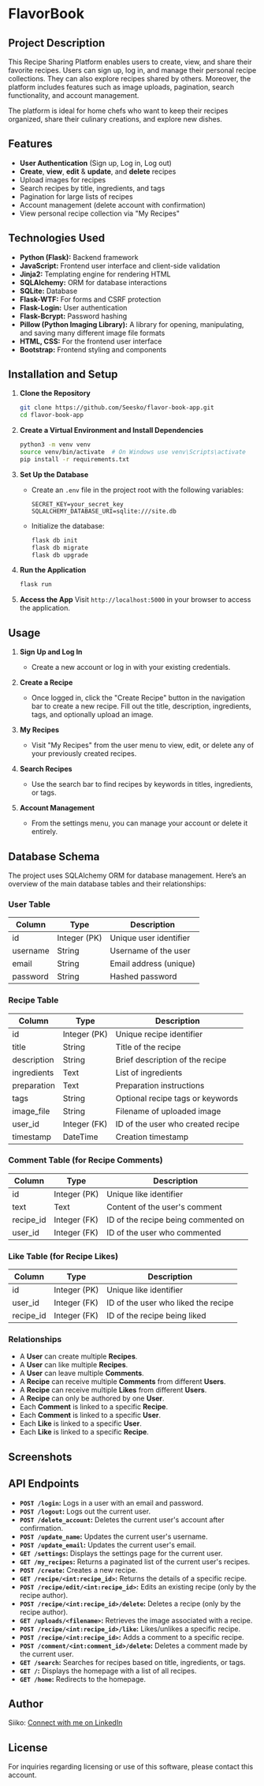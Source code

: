 # FlavorBook

## Project Description
This Recipe Sharing Platform enables users to create, view, and share their favorite recipes. Users can sign up, log in, and manage their personal recipe collections. They can also explore recipes shared by others. Moreover, the platform includes features such as image uploads, pagination, search functionality, and account management.

The platform is ideal for home chefs who want to keep their recipes organized, share their culinary creations, and explore new dishes.

## Features
- **User Authentication** (Sign up, Log in, Log out)
- **Create**, **view**, **edit** & **update**, and **delete** recipes
- Upload images for recipes
- Search recipes by title, ingredients, and tags
- Pagination for large lists of recipes
- Account management (delete account with confirmation)
- View personal recipe collection via "My Recipes"

## Technologies Used
- **Python (Flask):** Backend framework
- **JavaScript:** Frontend user interface and client-side validation
- **Jinja2:** Templating engine for rendering HTML
- **SQLAlchemy:** ORM for database interactions
- **SQLite:** Database
- **Flask-WTF:** For forms and CSRF protection
- **Flask-Login:** User authentication
- **Flask-Bcrypt:** Password hashing
- **Pillow (Python Imaging Library):** A library for opening, manipulating, and saving many different image file formats
- **HTML, CSS:** For the frontend user interface
- **Bootstrap:** Frontend styling and components

## Installation and Setup
1. **Clone the Repository**
    ```bash
    git clone https://github.com/Seesko/flavor-book-app.git
    cd flavor-book-app
    ```

2. **Create a Virtual Environment and Install Dependencies**
    ```bash
    python3 -m venv venv
    source venv/bin/activate  # On Windows use venv\Scripts\activate
    pip install -r requirements.txt
    ```

3. **Set Up the Database**
    - Create an `.env` file in the project root with the following variables:
      ```
      SECRET_KEY=your_secret_key
      SQLALCHEMY_DATABASE_URI=sqlite:///site.db
      ```
    - Initialize the database:
      ```bash
      flask db init
      flask db migrate
      flask db upgrade
      ```

4. **Run the Application**
    ```bash
    flask run
    ```

5. **Access the App**
    Visit `http://localhost:5000` in your browser to access the application.

## Usage
1. **Sign Up and Log In**
   - Create a new account or log in with your existing credentials.

2. **Create a Recipe**
   - Once logged in, click the "Create Recipe" button in the navigation bar to create a new recipe. Fill out the title, description, ingredients, tags, and optionally upload an image.

3. **My Recipes**
   - Visit "My Recipes" from the user menu to view, edit, or delete any of your previously created recipes.

4. **Search Recipes**
   - Use the search bar to find recipes by keywords in titles, ingredients, or tags.

5. **Account Management**
   - From the settings menu, you can manage your account or delete it entirely.

## Database Schema

The project uses SQLAlchemy ORM for database management. Here’s an overview of the main database tables and their relationships:

### User Table
| Column    | Type           | Description                |
|-----------|----------------|----------------------------|
| id        | Integer (PK)   | Unique user identifier     |
| username  | String         | Username of the user       |
| email     | String         | Email address (unique)     |
| password  | String         | Hashed password            |

### Recipe Table
| Column      | Type           | Description                        |
|-------------|----------------|------------------------------------|
| id          | Integer (PK)   | Unique recipe identifier           |
| title       | String         | Title of the recipe                |
| description | String         | Brief description of the recipe    |
| ingredients | Text           | List of ingredients                |
| preparation | Text           | Preparation instructions           |
| tags        | String         | Optional recipe tags or keywords   |
| image_file  | String         | Filename of uploaded image         |
| user_id     | Integer (FK)   | ID of the user who created recipe  |
| timestamp   | DateTime       | Creation timestamp                 |

### Comment Table (for Recipe Comments)
| Column    | Type           | Description                        |
|-----------|----------------|------------------------------------|
| id        | Integer (PK)   | Unique like identifier             |
| text      | Text           | Content of the user's comment      |
| recipe_id | Integer (FK)   | ID of the recipe being commented on|
| user_id   | Integer (FK)   | ID of the user who commented       |

### Like Table (for Recipe Likes)
| Column    | Type           | Description                        |
|-----------|----------------|------------------------------------|
| id        | Integer (PK)   | Unique like identifier             |
| user_id   | Integer (FK)   | ID of the user who liked the recipe|
| recipe_id | Integer (FK)   | ID of the recipe being liked       |

### Relationships
- A **User** can create multiple **Recipes**.
- A **User** can like multiple **Recipes**.
- A **User** can leave multiple **Comments**.
- A **Recipe** can receive multiple **Comments** from different **Users**.
- A **Recipe** can receive multiple **Likes** from different **Users**.
- A **Recipe** can only be authored by one **User**.
- Each **Comment** is linked to a specific **Recipe**.
- Each **Comment** is linked to a specific **User**.
- Each **Like** is linked to a specific **User**.
- Each **Like** is linked to a specific **Recipe**.


## Screenshots



## API Endpoints
- **`POST /login`:** Logs in a user with an email and password.
- **`POST /logout`:** Logs out the current user.
- **`POST /delete_account`:** Deletes the current user's account after confirmation.
- **`POST /update_name`:** Updates the current user's username.
- **`POST /update_email`:** Updates the current user's email.
- **`GET /settings`:** Displays the settings page for the current user.
- **`GET /my_recipes`:** Returns a paginated list of the current user's recipes.
- **`POST /create`:** Creates a new recipe.
- **`GET /recipe/<int:recipe_id>`:** Returns the details of a specific recipe.
- **`POST /recipe/edit/<int:recipe_id>`:** Edits an existing recipe (only by the recipe author).
- **`POST /recipe/<int:recipe_id>/delete`:** Deletes a recipe (only by the recipe author).
- **`GET /uploads/<filename>`:** Retrieves the image associated with a recipe.
- **`POST /recipe/<int:recipe_id>/like`:** Likes/unlikes a specific recipe.
- **`POST /recipe/<int:recipe_id>`:** Adds a comment to a specific recipe.
- **`POST /comment/<int:comment_id>/delete`:** Deletes a comment made by the current user.
- **`GET /search`:** Searches for recipes based on title, ingredients, or tags.
- **`GET /`:** Displays the homepage with a list of all recipes.
- **`GET /home`:** Redirects to the homepage.

## Author
Siiko: [Connect with me on LinkedIn](https://www.linkedin.com/in/siiko/)

## License
For inquiries regarding licensing or use of this software, please contact this account.
